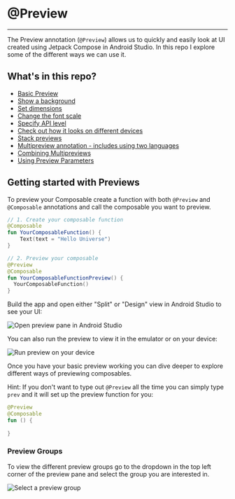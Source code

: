# @Preview
-----------

The Preview annotation (`@Preview`) allows us to quickly and easily look at UI created using Jetpack Compose in Android Studio. In this repo I explore some of the different ways we can use it.

## What's in this repo?

- [Basic Preview](https://github.com/nimisaya/android-previews/blob/a67b66d2e1e0895fa9da035ee85ad86e9a3cef33/app/src/main/java/com/kotlindojo/learningpreviews/ui/previews/BasicPreviews.kt#L9-L15)
- [Show a background](https://github.com/nimisaya/android-previews/blob/a67b66d2e1e0895fa9da035ee85ad86e9a3cef33/app/src/main/java/com/kotlindojo/learningpreviews/ui/previews/BasicPreviews.kt#L17-L30)
- [Set dimensions](https://github.com/nimisaya/android-previews/blob/a67b66d2e1e0895fa9da035ee85ad86e9a3cef33/app/src/main/java/com/kotlindojo/learningpreviews/ui/previews/BasicPreviews.kt#L32-L46)
- [Change the font scale](https://github.com/nimisaya/android-previews/blob/a67b66d2e1e0895fa9da035ee85ad86e9a3cef33/app/src/main/java/com/kotlindojo/learningpreviews/ui/previews/BasicPreviews.kt#L48-L60) 
- [Specify API level](https://github.com/nimisaya/android-previews/blob/a67b66d2e1e0895fa9da035ee85ad86e9a3cef33/app/src/main/java/com/kotlindojo/learningpreviews/ui/previews/BasicPreviews.kt#L62-L85)
- [Check out how it looks on different devices](https://github.com/nimisaya/android-previews/blob/main/app/src/main/java/com/kotlindojo/learningpreviews/ui/previews/DevicePreviews.kt)
- [Stack previews](https://github.com/nimisaya/android-previews/blob/a67b66d2e1e0895fa9da035ee85ad86e9a3cef33/app/src/main/java/com/kotlindojo/learningpreviews/ui/previews/MultiplePreviews.kt#L15-L27)
- [Multipreview annotation - includes using two languages](https://github.com/nimisaya/android-previews/blob/a67b66d2e1e0895fa9da035ee85ad86e9a3cef33/app/src/main/java/com/kotlindojo/learningpreviews/ui/previews/MultiplePreviews.kt#L29-L70)
- [Combining Multipreviews](https://github.com/nimisaya/android-previews/blob/a67b66d2e1e0895fa9da035ee85ad86e9a3cef33/app/src/main/java/com/kotlindojo/learningpreviews/ui/previews/MultiplePreviews.kt#L72-L114)
- [Using Preview Parameters](https://github.com/nimisaya/android-previews/blob/main/app/src/main/java/com/kotlindojo/learningpreviews/ui/previews/SampleDataPreviews.kt)

## Getting started with Previews

To preview your Composable create a function with both `@Preview` and `@Composable` annotations and call the composable you want to preview. 

```kt
// 1. Create your composable function
@Composable
fun YourComposableFunction() {
    Text(text = "Hello Universe")
}

// 2. Preview your composable
@Preview
@Composable
fun YourComposableFunctionPreview() {
  YourComposableFunction()
}
```

Build the app and open either "Split" or "Design" view in Android Studio to see your UI: 

![Open preview pane in Android Studio](https://user-images.githubusercontent.com/7950697/204269502-9b5a60e9-72d9-44f3-8ec1-8d6fd56360bc.png)

You can also run the preview to view it in the emulator or on your device:

![Run preview on your device](https://user-images.githubusercontent.com/7950697/204270446-97806184-e4f1-42c7-83c1-22280e2fc5d5.png)

Once you have your basic preview working you can dive deeper to explore different ways of previewing composables.

Hint: If you don't want to type out `@Preview` all the time you can simply type `prev` and it will set up the preview function for you:

```kt
@Preview
@Composable
fun () {
    
}
```

### Preview Groups

To view the different preview groups go to the dropdown in the top left corner of the preview pane and select the group you are interested in.

![Select a preview group](https://user-images.githubusercontent.com/7950697/204507478-7fcab176-444f-4577-8ed3-82469885c618.png)


